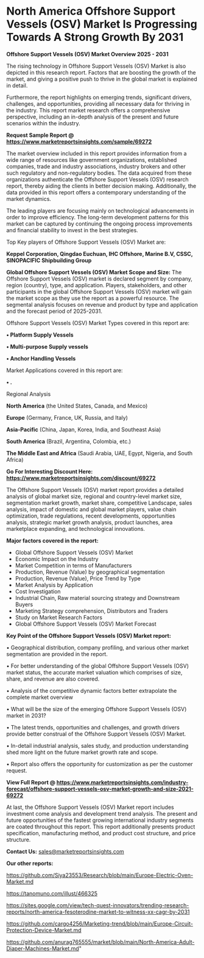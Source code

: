 # North America Offshore Support Vessels (OSV) Market Is Progressing Towards A Strong Growth By 2031

<Strong> Offshore Support Vessels (OSV) Market Overview 2025 - 2031</strong>

The rising technology in Offshore Support Vessels (OSV) Market is also depicted in this research report. Factors that are boosting the growth of the market, and giving a positive push to thrive in the global market is explained in detail.

Furthermore, the report highlights on emerging trends, significant drivers, challenges, and opportunities, providing all necessary data for thriving in the industry. This report market research offers a comprehensive perspective, including an in-depth analysis of the present and future scenarios within the industry.

<strong>Request Sample Report @ <a href=https://www.marketreportsinsights.com/sample/69272>https://www.marketreportsinsights.com/sample/69272</a></strong>

The market overview included in this report provides information from a wide range of resources like government organizations, established companies, trade and industry associations, industry brokers and other such regulatory and non-regulatory bodies. The data acquired from these organizations authenticate the Offshore Support Vessels (OSV) research report, thereby aiding the clients in better decision making. Additionally, the data provided in this report offers a contemporary understanding of the market dynamics.

The leading players are focusing mainly on technological advancements in order to improve efficiency. The long-term development patterns for this market can be captured by continuing the ongoing process improvements and financial stability to invest in the best strategies.

Top Key players of Offshore Support Vessels (OSV) Market are:

<strong>Keppel Corporation, Qingdao Euchuan, IHC Offshore, Marine B.V, CSSC, SINOPACIFIC Shipbuilding Group</strong>

<strong><b>Global Offshore Support Vessels (OSV) Market Scope and Size:</b></strong>
The Offshore Support Vessels (OSV) market is declared segment by company, region (country), type, and application. Players, stakeholders, and other participants in the global Offshore Support Vessels (OSV) market will gain the market scope as they use the report as a powerful resource. The segmental analysis focuses on revenue and product by type and application and the forecast period of 2025-2031.

Offshore Support Vessels (OSV) Market Types covered in this report are:

<strong>• Platform Supply Vessels

• Multi-purpose Supply vessels

• Anchor Handling Vessels</strong>

Market Applications covered in this report are:

<strong>• .</strong> 

Regional Analysis

<strong>North America</strong> (the United States, Canada, and Mexico)

<strong>Europe</strong> (Germany, France, UK, Russia, and Italy)

<strong>Asia-Pacific</strong> (China, Japan, Korea, India, and Southeast Asia)

<strong>South America</strong> (Brazil, Argentina, Colombia, etc.)

<strong>The Middle East and Africa</strong> (Saudi Arabia, UAE, Egypt, Nigeria, and South Africa)

<strong>Go For Interesting Discount Here: <a href=https://www.marketreportsinsights.com/discount/69272>https://www.marketreportsinsights.com/discount/69272</a></strong>

The Offshore Support Vessels (OSV) market report provides a detailed analysis of global market size, regional and country-level market size, segmentation market growth, market share, competitive Landscape, sales analysis, impact of domestic and global market players, value chain optimization, trade regulations, recent developments, opportunities analysis, strategic market growth analysis, product launches, area marketplace expanding, and technological innovations.

<strong><b>Major factors covered in the report:</b></strong>
<ul>
  <li>Global Offshore Support Vessels (OSV) Market </li>
  <li>Economic Impact on the Industry</li>
  <li>Market Competition in terms of Manufacturers</li>
  <li>Production, Revenue (Value) by geographical segmentation</li>
  <li>Production, Revenue (Value), Price Trend by Type</li>
  <li>Market Analysis by Application</li>
  <li>Cost Investigation</li>
  <li>Industrial Chain, Raw material sourcing strategy and Downstream Buyers</li>
  <li>Marketing Strategy comprehension, Distributors and Traders</li>
  <li>Study on Market Research Factors</li>
  <li>Global Offshore Support Vessels (OSV) Market Forecast</li>
</ul>

<strong><b>Key Point of the Offshore Support Vessels (OSV) Market report:</b></strong>

• Geographical distribution, company profiling, and various other market segmentation are provided in the report.

• For better understanding of the global Offshore Support Vessels (OSV) market status, the accurate market valuation which comprises of size, share, and revenue are also covered.

• Analysis of the competitive dynamic factors better extrapolate the complete market overview

• What will be the size of the emerging Offshore Support Vessels (OSV) market in 2031?

• The latest trends, opportunities and challenges, and growth drivers provide better construal of the Offshore Support Vessels (OSV) Market.

• In-detail industrial analysis, sales study, and production understanding shed more light on the future market growth rate and scope.

• Report also offers the opportunity for customization as per the customer request.

<strong><b>View Full Report @ <a href=https://www.marketreportsinsights.com/industry-forecast/offshore-support-vessels-osv-market-growth-and-size-2021-69272>https://www.marketreportsinsights.com/industry-forecast/offshore-support-vessels-osv-market-growth-and-size-2021-69272</a></b></strong>


At last, the Offshore Support Vessels (OSV) Market report includes investment come analysis and development trend analysis. The present and future opportunities of the fastest growing international industry segments are coated throughout this report. This report additionally presents product specification, manufacturing method, and product cost structure, and price structure.

<strong>Contact Us:</strong>
sales@marketreportsinsights.com

<strong>Our other reports:</strong>

<a href=https://github.com/Siya23553/Research/blob/main/Europe-Electric-Oven-Market.md>https://github.com/Siya23553/Research/blob/main/Europe-Electric-Oven-Market.md</a>

<a href=https://tanomuno.com/illust/466325>https://tanomuno.com/illust/466325</a>

<a href=https://sites.google.com/view/tech-quest-innovators/trending-research-reports/north-america-fesoterodine-market-to-witness-xx-cagr-by-2031>https://sites.google.com/view/tech-quest-innovators/trending-research-reports/north-america-fesoterodine-market-to-witness-xx-cagr-by-2031</a>

<a href=https://github.com/cargo4256/Marketing-trend/blob/main/Europe-Circuit-Protection-Device-Market.md>https://github.com/cargo4256/Marketing-trend/blob/main/Europe-Circuit-Protection-Device-Market.md</a>

<a href=https://github.com/anurag765555/market/blob/main/North-America-Adult-Diaper-Machines-Market.md>https://github.com/anurag765555/market/blob/main/North-America-Adult-Diaper-Machines-Market.md</a>"

